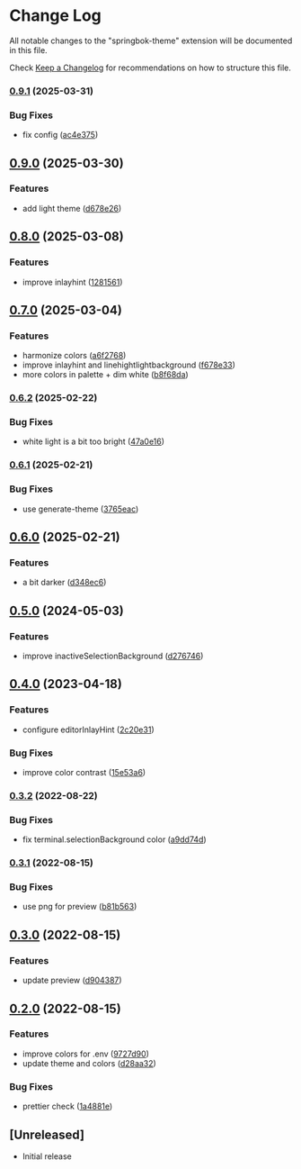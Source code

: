 # Change Log

All notable changes to the "springbok-theme" extension will be documented in this file.

Check [Keep a Changelog](http://keepachangelog.com/) for recommendations on how to structure this file.

### [0.9.1](https://www.github.com/christophehurpeau/springbok-vscode-theme/compare/v0.9.0...v0.9.1) (2025-03-31)


### Bug Fixes

* fix config ([ac4e375](https://www.github.com/christophehurpeau/springbok-vscode-theme/commit/ac4e375868e16a4fb203026ffc6171143daabd8c))

## [0.9.0](https://www.github.com/christophehurpeau/springbok-vscode-theme/compare/v0.8.0...v0.9.0) (2025-03-30)


### Features

* add light theme ([d678e26](https://www.github.com/christophehurpeau/springbok-vscode-theme/commit/d678e267d26fea4b5929a66da863c6e1e6a724a8))

## [0.8.0](https://www.github.com/christophehurpeau/springbok-vscode-theme/compare/v0.7.0...v0.8.0) (2025-03-08)


### Features

* improve inlayhint ([1281561](https://www.github.com/christophehurpeau/springbok-vscode-theme/commit/12815616bbca12d6ef2d33e7e1426c1babe61377))

## [0.7.0](https://www.github.com/christophehurpeau/springbok-vscode-theme/compare/v0.6.2...v0.7.0) (2025-03-04)


### Features

* harmonize colors ([a6f2768](https://www.github.com/christophehurpeau/springbok-vscode-theme/commit/a6f2768de4c69b626d304444db4aeb4e1bd00cb7))
* improve inlayhint and linehightlightbackground ([f678e33](https://www.github.com/christophehurpeau/springbok-vscode-theme/commit/f678e33e676aa7893e31dd972aebad0f2e1e874c))
* more colors in palette + dim white ([b8f68da](https://www.github.com/christophehurpeau/springbok-vscode-theme/commit/b8f68dac8ddea0836a53fc808fa8155eb8a41d00))

### [0.6.2](https://www.github.com/christophehurpeau/springbok-vscode-theme/compare/v0.6.1...v0.6.2) (2025-02-22)


### Bug Fixes

* white light is a bit too bright ([47a0e16](https://www.github.com/christophehurpeau/springbok-vscode-theme/commit/47a0e1688ae19ab7f28b43ea866641029c60809c))

### [0.6.1](https://www.github.com/christophehurpeau/springbok-vscode-theme/compare/v0.6.0...v0.6.1) (2025-02-21)


### Bug Fixes

* use generate-theme ([3765eac](https://www.github.com/christophehurpeau/springbok-vscode-theme/commit/3765eacdbc5abccae13bdc875617e10c6c024061))

## [0.6.0](https://www.github.com/christophehurpeau/springbok-vscode-theme/compare/v0.5.0...v0.6.0) (2025-02-21)


### Features

* a bit darker ([d348ec6](https://www.github.com/christophehurpeau/springbok-vscode-theme/commit/d348ec6cf5ddefd4eddbf045d435a24e000f7f79))

## [0.5.0](https://www.github.com/christophehurpeau/springbok-vscode-theme/compare/v0.4.0...v0.5.0) (2024-05-03)


### Features

* improve inactiveSelectionBackground ([d276746](https://www.github.com/christophehurpeau/springbok-vscode-theme/commit/d276746a8aa018db49e061baf0918dea1d073c64))

## [0.4.0](https://www.github.com/christophehurpeau/springbok-vscode-theme/compare/v0.3.2...v0.4.0) (2023-04-18)


### Features

* configure editorInlayHint ([2c20e31](https://www.github.com/christophehurpeau/springbok-vscode-theme/commit/2c20e31b0e4116a9c74259e68a7dd00dacd45c46))


### Bug Fixes

* improve color contrast ([15e53a6](https://www.github.com/christophehurpeau/springbok-vscode-theme/commit/15e53a65aa0e8a1a0719b25a329fb0e47ded0f40))

### [0.3.2](https://www.github.com/christophehurpeau/springbok-vscode-theme/compare/v0.3.1...v0.3.2) (2022-08-22)


### Bug Fixes

* fix terminal.selectionBackground color ([a9dd74d](https://www.github.com/christophehurpeau/springbok-vscode-theme/commit/a9dd74dcb306091414ad4b623e81f2f0ec7e5495))

### [0.3.1](https://www.github.com/christophehurpeau/springbok-vscode-theme/compare/v0.3.0...v0.3.1) (2022-08-15)


### Bug Fixes

* use png for preview ([b81b563](https://www.github.com/christophehurpeau/springbok-vscode-theme/commit/b81b563d68c59d6913e04c4bdaa2d1a58db118a3))

## [0.3.0](https://www.github.com/christophehurpeau/springbok-vscode-theme/compare/v0.2.0...v0.3.0) (2022-08-15)


### Features

* update preview ([d904387](https://www.github.com/christophehurpeau/springbok-vscode-theme/commit/d9043878bfa57d6da4a5877e2a8f968974985fd0))

## [0.2.0](https://www.github.com/christophehurpeau/springbok-vscode-theme/compare/v0.1.6...v0.2.0) (2022-08-15)


### Features

* improve colors for .env ([9727d90](https://www.github.com/christophehurpeau/springbok-vscode-theme/commit/9727d9073d4675edbd039d0ecf82b6700821ee62))
* update theme and colors ([d28aa32](https://www.github.com/christophehurpeau/springbok-vscode-theme/commit/d28aa32843469dce269d65dfb50b4688bfff4ab9))


### Bug Fixes

* prettier check ([1a4881e](https://www.github.com/christophehurpeau/springbok-vscode-theme/commit/1a4881e4ade0da62f7b99f17b840c293b36a148c))

## [Unreleased]

- Initial release
